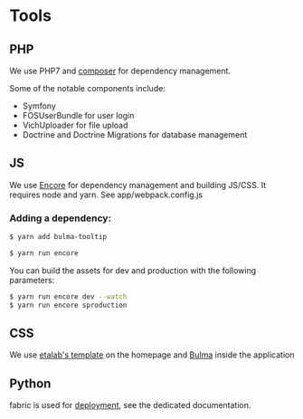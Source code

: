 # Tools

## PHP

We use PHP7 and [composer](getcomposer.org) for dependency management.

Some of the notable components include:

 - Symfony
 - FOSUserBundle for user login
 - VichUploader for file upload
 - Doctrine and Doctrine Migrations for database management

## JS

We use [Encore](http://symfony.com/doc/current/frontend.html) for dependency management and building JS/CSS. It requires node and yarn. See app/webpack.config.js

### Adding a dependency:

```bash
$ yarn add bulma-tooltip
```

```bash
$ yarn run encore
```

You can build the assets for dev and production with the following parameters:

```bash
$ yarn run encore dev --watch
$ yarn run encore sproduction
```

## CSS

We use [etalab's template](https://github.com/etalab/template.data.gouv.fr) on the homepage and [Bulma](https://bulma.io/documentation/overview/start/) inside the application

## Python

fabric is used for [deployment](deployment.md), see the dedicated documentation.
